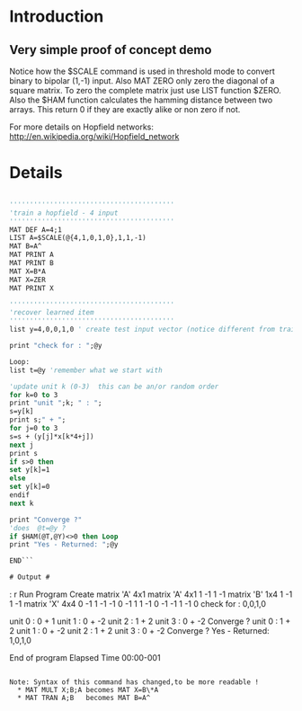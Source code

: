 # Introduction #

## Very simple proof of concept demo ##

Notice how the $SCALE command is used in threshold mode to convert binary to bipolar (1,-1) input.  Also MAT ZERO only zero the diagonal of a square matrix. To zero the complete matrix just use LIST function $ZERO.  Also the $HAM function calculates the hamming distance between two arrays. This return 0 if they are exactly alike or non zero if not.

For more details on Hopfield networks: http://en.wikipedia.org/wiki/Hopfield_network

# Details #

```vb

'''''''''''''''''''''''''''''''''''''''''
'train a hopfield - 4 input
'''''''''''''''''''''''''''''''''''''''''
MAT DEF A=4;1
LIST A=$SCALE(@{4,1,0,1,0},1,1,-1)
MAT B=A^
MAT PRINT A
MAT PRINT B
MAT X=B*A
MAT X=ZER
MAT PRINT X

'''''''''''''''''''''''''''''''''''''''''
'recover learned item
'''''''''''''''''''''''''''''''''''''''''
list y=4,0,0,1,0 ' create test input vector (notice different from train example)

print "check for : ";@y

Loop:
list t=@y 'remember what we start with

'update unit k (0-3)  this can be an/or random order
for k=0 to 3
print "unit ";k; " : ";
s=y[k]
print s;" + ";
for j=0 to 3
s=s + (y[j]*x[k*4+j])
next j
print s
if s>0 then
set y[k]=1
else
set y[k]=0
endif
next k

print "Converge ?"
'does  @t=@y ?
if $HAM(@T,@Y)<>0 then Loop
print "Yes - Returned: ";@y

END```

# Output #
```
: r
Run Program 
Create matrix 'A' 4x1
matrix 'A' 4x1
  1  -1   1  -1 
matrix 'B' 1x4
  1 
 -1 
  1 
 -1 
matrix 'X' 4x4
  0  -1   1  -1 
 -1   0  -1   1 
  1  -1   0  -1 
 -1   1  -1   0 
check for : 0,0,1,0

unit 0 : 0 + 1
unit 1 : 0 + -2
unit 2 : 1 + 2
unit 3 : 0 + -2
Converge ?
unit 0 : 1 + 2
unit 1 : 0 + -2
unit 2 : 1 + 2
unit 3 : 0 + -2
Converge ?
Yes - Returned: 1,0,1,0

End of program
Elapsed Time 00:00-001
```

Note: Syntax of this command has changed,to be more readable !
  * MAT MULT X;B;A becomes MAT X=B\*A
  * MAT TRAN A;B   becomes MAT B=A^